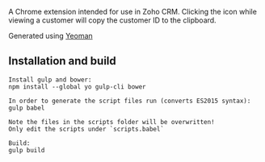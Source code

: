A Chrome extension intended for use in Zoho CRM.
Clicking the icon while viewing a customer will copy the customer ID to the clipboard.

Generated using [Yeoman](https://github.com/yeoman/generator-chrome-extension)

## Installation and build
```
Install gulp and bower:
npm install --global yo gulp-cli bower

In order to generate the script files run (converts ES2015 syntax):
gulp babel

Note the files in the scripts folder will be overwritten!
Only edit the scripts under `scripts.babel`

Build:
gulp build
```